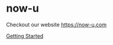 # now-u

Checkout our website https://now-u.com

[Getting Started](https://github.com/now-u/now-u-app/wiki/Getting-Started)
